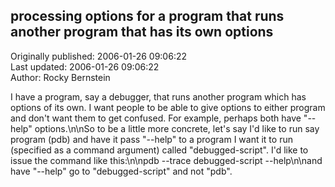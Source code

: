## processing options for a program that runs another program that has its own options  
Originally published: 2006-01-26 09:06:22  
Last updated: 2006-01-26 09:06:22  
Author: Rocky Bernstein  
  
I have a program, say a debugger, that runs another program which has options of its own. I want people to be able to give options to either program and don't want them to get confused. For example, perhaps both have "--help" options.\n\nSo to be a little more concrete, let's say I'd like to run say program (pdb) and have it pass "--help" to a program I want it to run (specified as a command argument) called "debugged-script". I'd like to issue the command like this:\n\npdb --trace debugged-script --help\n\nand have "--help" go to "debugged-script" and not "pdb".